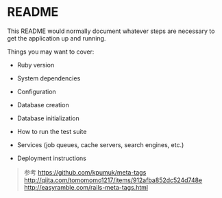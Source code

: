 # README

This README would normally document whatever steps are necessary to get the
application up and running.

Things you may want to cover:

* Ruby version

* System dependencies

* Configuration

* Database creation

* Database initialization

* How to run the test suite

* Services (job queues, cache servers, search engines, etc.)

* Deployment instructions

> 参考
https://github.com/kpumuk/meta-tags
http://qiita.com/tomomomo1217/items/912afba852dc524d748e
http://easyramble.com/rails-meta-tags.html
